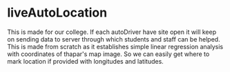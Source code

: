 # liveAutoLocation

This is made for our college. If each autoDriver have site open it will keep on sending data to server through which students and staff can be helped. 
This is made from scratch as it establishes simple linear regression analysis with coordinates of thapar's map image. So we can easily get where to mark location if provided with longitudes and latitudes.
